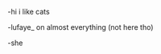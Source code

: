 -hi i like cats 

-lufaye_ on almost everything (not here tho)

-she


<!---
lufayec/lufayec is a ✨ special ✨ repository because its `README.md` (this file) appears on your GitHub profile.
You can click the Preview link to take a look at your changes.
--->
